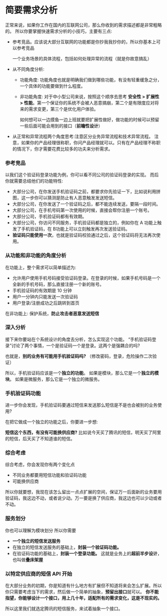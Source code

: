 # 简要需求分析

正常来说，如果你工作在国内的互联网公司，那么你收到的需求描述都是非常粗略的。
所以你要掌握快速需求分析的小技巧，主要有三点:
- 参考竞品。应该说大部分互联网的功能都是你抄我我抄你的，所以你基本上可以参考竞品

  一个业务场景的具体流程，包括如何处理异常的流程（就是你故意搞乱）

- 从不同角度分析:
	- 功能角度: 功能角度也就是明确我们做到哪些功能，有没有轻重缓急之分，一个具体的功能要做到什么程度。
	
	- 非功能角度: 对于中小型公司来说，按照这个顺序去思考  **安全性 > 扩展性 > 性能**。第一个保证你的系统不会被人恶意搞崩，第二个是有限度应对将来的需求变更，第三个是优化用户体验。
	
	  如何想可以一边摸鱼一边上班就要把扩展性做好，做功能的时候可以预留一些后面可能会用到的接口（**前瞻性设计**）
	
- 从正常和异常流程两个角度思考:注意区分业务异常流程和技术异常流程。
注意，如果你的产品经理很称职，你问产品经理就可以。只有在产品经理不称职的情况下，你才需要花费比较多的功夫来分析需求。



### 参考竞品
以我们这个验证码登录功能为例，你可以看不同公司的验证码登录的实现。
而后你就需要总结他们的功能特性:

- 大部分公司，在你发送手机验证码之前，都要求你先验证一下，比如说利用拼图，这一步你可以猜测是防止有人恶意触发发送短信。
- 大部分公司，在你发送了一个验证码之后，都不能连续发送，要隔一段时间。
- 大部分公司，在手机号码第一次使用的时候，直接会帮你注册一个账号。
- 大部分公司，手机验证码都有有效期。
- 大部分公司，你访问不同服务，手机验证码都是独立的，例如你在 A 功能上触发了手机验证码，在 B功能上可以立刻触发再次发送验证码。
- **验证码只能使用一次**，也就是验证码校验通过之后，这个验证码将无法再次使用。



### 从功能和非功能的角度分析
在功能上，整个需求可以简单描述为:

- 允许用户使用手机号码接受验证码登录。在登录的时候，如果手机号码是一个全新的手机号码，那么直接注册一个新的账号。
- 手机验证码的有效期是 10 分钟
- 用户一分钟内只能发送一次验证码
- 用户登录/注册成功之后跳转到首页

在非功能上: 保护系统，**防止攻击者恶意发送短信**



### 深入分析
接下来你要站在个系统设计的角度去分析，怎么实现这个功能。
“手机验证码登录”讨论了两个事情，一个是验证码一个是登录。这两个是强耦合的吗?

也就是，**别的业务有可能用手机验证码吗?** （修改密码，登录，危险操作二次验证）

所以，手机验证码应该是一个**独立的功能**。
如果是模块，那么它是一个**独立的模块**。
如果是微服务，那么它是一个独立的微服务。

### 手机验证码功能

进一步你会发现，手机验证码要通过短信来发送那么短信是不是也会被别的业务使用?

在把它做成一个独立的功能之后，你要进一步想:

**短信这个东西，有没有可能换供应商?**
比如说今天买了腾讯的短信，明天买了阿里的短信，后天买了不知道谁的短信。

### 综合考虑


综合考虑，你会发现你有两个变化点
- 不同业务都要用短信功能和验证码功能
- 可能换供应商

所以你就要想，我现在该怎么留出一点点扩展的空间，保证万一后面新的业务要用验证码，我这边不动，或者说少动。万一要是换了供应商，我这边也可以少动或者不动。


### 服务划分

你也可以理解为模块划分
所以你需要

- **一个独立的短信发送服务**
- 在独立的短信发送服务的基础上，**封装一个验证码功能。**
- 在验证码功能的基础上，**封装一个登录功能。**
这就是业务上的**超前半步设计**，也叫做**叠床架屋**


### 以特定供应商的短信 API 开始
在大部分业务的初期，你是知道有什么地方有扩展但不知道将来会怎么扩展。所以你只需要考虑当下的需求，然后做一个简单的抽象，**预留出接口**就可以。
**你不能指望，你能够设计一个接口，用上几十年，适配所有的需求变化，这是不现实的。**

所以这里我们就选定腾讯的短信服务，来试着抽象一个接口。

